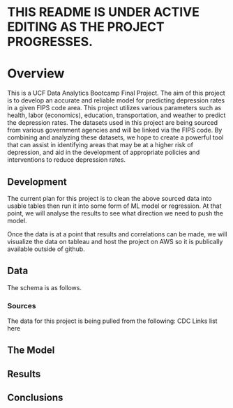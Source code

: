 
# THIS README IS UNDER ACTIVE EDITING AS THE PROJECT PROGRESSES.


# Overview
This is a UCF Data Analytics Bootcamp Final Project. The aim of this project is to develop an accurate and reliable model for predicting depression rates in a given FIPS code area. This project utilizes various parameters such as health, labor (economics), education, transportation, and weather to predict the depression rates. The datasets used in this project are being sourced from various government agencies and will be linked via the FIPS code. By combining and analyzing these datasets, we hope to create a powerful tool that can assist in identifying areas that may be at a higher risk of depression, and aid in the development of appropriate policies and interventions to reduce depression rates.


## Development
The current plan for this project is to clean the above sourced data into usable tables then run it into some form of ML model or regression. At that point, we will analyse the results to see what direction we need to push the model.

Once the data is at a point that results and correlations can be made, we will visualize the data on tableau and host the project on AWS so it is publically available outside of github.

## Data
The schema is as follows. 
### Sources
The data for this project is being pulled from the following:
    CDC Links list here

## The Model

## Results

## Conclusions